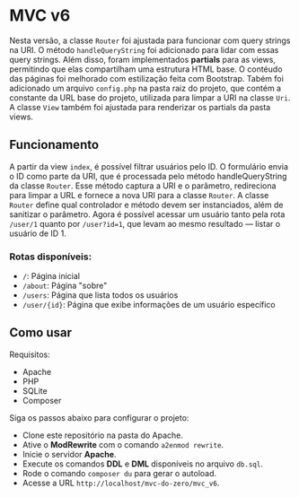 # MVC v6

Nesta versão, a classe `Router` foi ajustada para funcionar com query strings na
URI. O método `handleQueryString` foi adicionado para lidar com essas query 
strings. Além disso, foram implementados **partials** para as views, permitindo
que elas compartilham uma estrutura HTML base. O contéudo das páginas foi
melhorado com estilização feita com Bootstrap. Tabém foi adicionado um arquivo
`config.php` na pasta raiz do projeto, que contém a constante da URL base do
projeto, utilizada para limpar a URI na classe `Uri`. A classe `View` também foi
ajustada para renderizar os partials da pasta views.

## Funcionamento

A partir da view `index`, é possível filtrar usuários pelo ID. O formulário
envia o ID como parte da URI, que é processada pelo método handleQueryString da
classe `Router`. Esse método captura a URI e o parâmetro, redireciona para
limpar a URL e fornece a nova URI para a classe `Router`. A classe `Router`
define qual controlador e método devem ser instanciados, além de sanitizar o
parâmetro. Agora é possível acessar um usuário tanto pela rota `/user/1` quanto
por `/user?id=1`, que levam ao mesmo resultado — listar o usuário de ID 1.

### Rotas disponíveis:
- `/`:          Página inicial
- `/about`:     Página "sobre"
- `/users`:     Página que lista todos os usuários
- `/user/{id}`: Página que exibe informações de um usuário específico

## Como usar

Requisitos:
- Apache
- PHP
- SQLite
- Composer

Siga os passos abaixo para configurar o projeto:
- Clone este repositório na pasta do Apache.
- Ative o **ModRewrite** com o comando `a2enmod rewrite`.
- Inicie o servidor **Apache**.
- Execute os comandos **DDL** e **DML** disponíveis no arquivo `db.sql`.
- Rode o comando `composer du` para gerar o autoload.
- Acesse a URL `http://localhost/mvc-do-zero/mvc_v6`.